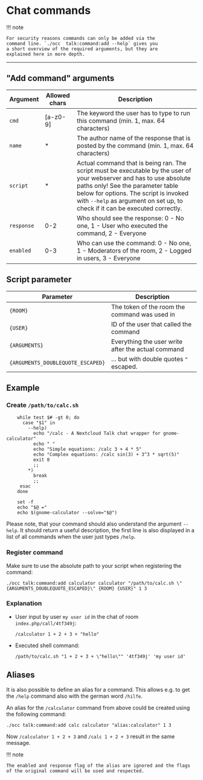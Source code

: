 # Chat commands

!!! note

    For security reasons commands can only be added via the
    command line. `./occ  talk:command:add --help` gives you
    a short overview of the required arguments, but they are
    explained here in more depth.

---

## "Add command" arguments

Argument | Allowed chars | Description
---|---|---
`cmd` | [a-z0-9] | The keyword the user has to type to run this command (min. 1, max. 64 characters)
`name` | * | The author name of the response that is posted by the command (min. 1, max. 64 characters)
`script` | * | Actual command that is being ran. The script must be executable by the user of your webserver and has to use absolute paths only! See the parameter table below for options. The script is invoked with `--help` as argument on set up, to check if it can be executed correctly.
`response` | 0-2 | Who should see the response: 0 - No one, 1 - User who executed the command, 2 - Everyone
`enabled` | 0-3 |  Who can use the command: 0 - No one, 1 - Moderators of the room, 2 - Logged in users, 3 - Everyone

## Script parameter

Parameter | Description
---|---
`{ROOM}` | The token of the room the command was used in
`{USER}` | ID of the user that called the command
`{ARGUMENTS}` | Everything the user write after the actual command
`{ARGUMENTS_DOUBLEQUOTE_ESCAPED}` | … but with double quotes `"` escaped.

## Example

### Create `/path/to/calc.sh`

```
    while test $# -gt 0; do
      case "$1" in
        --help)
          echo "/calc - A Nextcloud Talk chat wrapper for gnome-calculator"
          echo " "
          echo "Simple equations: /calc 3 + 4 * 5"
          echo "Complex equations: /calc sin(3) + 3^3 * sqrt(5)"
          exit 0
          ;;
        *)
          break
          ;;
     esac
    done

    set -f
    echo "$@ ="
    echo $(gnome-calculator --solve="$@")
```
    
Please note, that your command should also understand the argument `--help`.
It should return a useful description, the first line is also displayed in a list of all commands when the user just types `/help`.

### Register command


Make sure to use the absolute path to your script when registering the command:

```
./occ talk:command:add calculator calculator "/path/to/calc.sh \"{ARGUMENTS_DOUBLEQUOTE_ESCAPED}\" {ROOM} {USER}" 1 3
```

### Explanation
* User input by user `my user id` in the chat of room `index.php/call/4tf349j`:
    
    ```
    /calculator 1 + 2 + 3 + "hello"
    ```

    
* Executed shell command:

    ```
    /path/to/calc.sh "1 + 2 + 3 + \"hello\"" '4tf349j' 'my user id'
    ```

## Aliases

It is also possible to define an alias for a command. This allows e.g. to get the `/help` command also with the german word `/hilfe`.

An alias for the `/calculator` command from above could be created using the following command:

```
./occ talk:command:add calc calculator "alias:calculator" 1 3
```

Now `/calculator 1 + 2 + 3` and `/calc 1 + 2 + 3` result in the same message.


!!! note

    The enabled and response flag of the alias are ignored and the flags of the original command will be used and respected.

